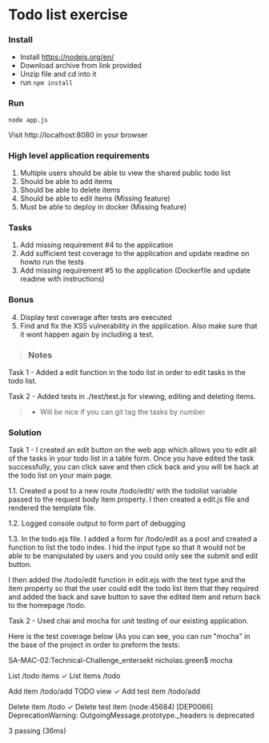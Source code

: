 # Todo list exercise

### Install

- Install https://nodejs.org/en/
- Download archive from link provided
- Unzip file and cd into it
- run `npm install`

### Run
`node app.js`

Visit http://localhost:8080 in your browser

### High level application requirements
1. Multiple users should be able to view the shared public todo list
2. Should be able to add items
3. Should be able to delete items
4. Should be able to edit items (Missing feature)
5. Must be able to deploy in docker (Missing feature)

### Tasks
1. Add missing requirement #4 to the application
2. Add sufficient test coverage to the application and update readme on howto run the tests
3. Add missing requirement #5 to the application (Dockerfile and update readme with instructions)

### Bonus
4. Display test coverage after tests are executed
5. Find and fix the XSS vulnerability in the application. Also make sure that it wont happen again by including a test.

> ### Notes

Task 1 - Added a edit function in the todo list in order to edit tasks in the todo list.

Task 2 - Added tests in ./test/test.js for viewing, editing and deleting items.

> - Will be nice if you can git tag the tasks by number

### Solution

Task 1 - I created an edit button on the web app which allows you to edit all of the tasks in your todo list in a table form. Once you have edited the task successfully, you can click save and then click back and you will be back at the todo list on your main page.

1.1. Created a post to a new route /todo/edit/ with the todolist variable passed to the request body item property. I then created a edit.js file and rendered the template file.

1.2. Logged console output to form part of debugging

1.3. In the todo.ejs file. I added a form for /todo/edit as a post and created a function to list the todo index. I hid the input type so that it would not be able to be manipulated by users and you could only see the submit and edit button.

I then added the /todo/edit function in edit.ejs with the text type and the item property so that the user could edit the todo list item that they required and added the back and save button to save the edited item and return back to the homepage /todo.

Task 2 - Used chai and mocha for unit testing of our existing application.

Here is the test coverage below (As you can see, you can run "mocha" in the base of the project in order to preform the tests:

SA-MAC-02:Technical-Challenge_entersekt nicholas.green$ mocha

  List /todo items
    ✓ List items /todo

  Add item /todo/add
TODO view
    ✓ Add test item /todo/add

  Delete item /todo
    ✓ Delete test item
(node:45684) [DEP0066] DeprecationWarning: OutgoingMessage.prototype._headers is deprecated


  3 passing (36ms)

